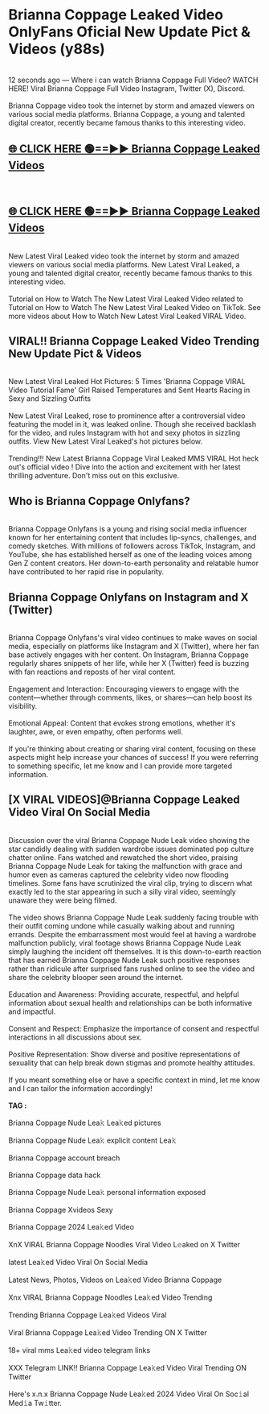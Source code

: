 # Brianna Coppage Leaked Video OnlyFans Oficial New Update Pict & Videos (y88s)
<br>
12 seconds ago — Where i can watch Brianna Coppage Full Video? WATCH HERE! Viral Brianna Coppage Full Video Instagram, Twitter (X), Discord.
<br><br>
Brianna Coppage video took the internet by storm and amazed viewers on various social media platforms. Brianna Coppage, a young and talented digital creator, recently became famous thanks to this interesting video.
<br>
<h2><a href="https://play.trustnlinepharmacy.us?title=Brianna_Coppage">🌐 CLICK HERE 🟢==►► Brianna Coppage Leaked Videos</a></h2>
<br>
<h2><a href="https://play.trustnlinepharmacy.us?title=Brianna_Coppage">🌐 CLICK HERE 🟢==►► Brianna Coppage Leaked Videos</a></h2>
<br>
New Latest Viral Leaked video took the internet by storm and amazed viewers on various social media platforms. New Latest Viral Leaked, a young and talented digital creator, recently became famous thanks to this interesting video.
<br><br>
Tutorial on How to Watch The New Latest Viral Leaked Video related to Tutorial on How to Watch The New Latest Viral Leaked Video on TikTok. See more videos about How to Watch New Latest Viral Leaked VIRAL Video.
<br>
<h2>VIRAL!! Brianna Coppage Leaked Video Trending New Update Pict & Videos</h2>
<br>
New Latest Viral Leaked Hot Pictures: 5 Times 'Brianna Coppage VIRAL Video Tutorial Fame' Girl Raised Temperatures and Sent Hearts Racing in Sexy and Sizzling Outfits
<br><br>
New Latest Viral Leaked, rose to prominence after a controversial video featuring the model in it, was leaked online. Though she received backlash for the video, and rules Instagram with hot and sexy photos in sizzling outfits. View New Latest Viral Leaked's hot pictures below.
<br><br>
Trending!!! New Latest Brianna Coppage Viral Leaked MMS VIRAL Hot heck out's official video ! Dive into the action and excitement with her latest thrilling adventure. Don't miss out on this exclusive.
<br>
<h2>Who is Brianna Coppage Onlyfans?</h2>
<br>
Brianna Coppage Onlyfans is a young and rising social media influencer known for her entertaining content that includes lip-syncs, challenges, and comedy sketches. With millions of followers across TikTok, Instagram, and YouTube, she has established herself as one of the leading voices among Gen Z content creators. Her down-to-earth personality and relatable humor have contributed to her rapid rise in popularity.
<br>
<h2>Brianna Coppage Onlyfans on Instagram and X (Twitter)</h2>
<br>
Brianna Coppage Onlyfans's viral video continues to make waves on social media, especially on platforms like Instagram and X (Twitter), where her fan base actively engages with her content. On Instagram, Brianna Coppage regularly shares snippets of her life, while her X (Twitter) feed is buzzing with fan reactions and reposts of her viral content.
<br><br>
Engagement and Interaction: Encouraging viewers to engage with the content—whether through comments, likes, or shares—can help boost its visibility.
<br><br>
Emotional Appeal: Content that evokes strong emotions, whether it's laughter, awe, or even empathy, often performs well.
<br><br>
If you're thinking about creating or sharing viral content, focusing on these aspects might help increase your chances of success! If you were referring to something specific, let me know and I can provide more targeted information.
<br>
<h2>[X VIRAL VIDEOS]@Brianna Coppage Leaked Video Viral On Social Media</h2>
<br>
Discussion over the viral Brianna Coppage Nude Leak video showing the star candidly dealing with sudden wardrobe issues dominated pop culture chatter online. Fans watched and rewatched the short video, praising Brianna Coppage Nude Leak for taking the malfunction with grace and humor even as cameras captured the celebrity video now flooding timelines. Some fans have scrutinized the viral clip, trying to discern what exactly led to the star appearing in such a silly viral video, seemingly unaware they were being filmed.
<br><br>
The video shows Brianna Coppage Nude Leak suddenly facing trouble with their outfit coming undone while casually walking about and running errands. Despite the embarrassment most would feel at having a wardrobe malfunction publicly, viral footage shows Brianna Coppage Nude Leak simply laughing the incident off themselves. It is this down-to-earth reaction that has earned Brianna Coppage Nude Leak such positive responses rather than ridicule after surprised fans rushed online to see the video and share the celebrity blooper seen around the internet.
<br><br>
Education and Awareness: Providing accurate, respectful, and helpful information about sexual health and relationships can be both informative and impactful.
<br><br>
Consent and Respect: Emphasize the importance of consent and respectful interactions in all discussions about sex.
<br><br>
Positive Representation: Show diverse and positive representations of sexuality that can help break down stigmas and promote healthy attitudes.
<br><br>
If you meant something else or have a specific context in mind, let me know and I can tailor the information accordingly!
<br><br>
<strong>TAG :</strong>
<br><br>
Brianna Coppage Nude Lea𝚔 Lea𝚔ed pictures
<br><br>
Brianna Coppage Nude Lea𝚔 explicit content Lea𝚔
<br><br>
Brianna Coppage account breach
<br><br>
Brianna Coppage data hack
<br><br>
Brianna Coppage Nude Lea𝚔 personal information exposed
<br><br>
Brianna Coppage Xvideos Sexy
<br><br>
Brianna Coppage 2024 Lea𝚔ed Video
<br><br>
XnX VIRAL Brianna Coppage Noodles Viral Video L𝚎aked on X Twitter
<br><br>
latest Lea𝚔ed Video Viral On Social Media
<br><br>
Latest News, Photos, Videos on Lea𝚔ed Video Brianna Coppage
<br><br>
Xnx VIRAL Brianna Coppage Noodles Lea𝚔ed Video Trending
<br><br>
Trending Brianna Coppage Lea𝚔ed Videos Viral
<br><br>
Viral Brianna Coppage Lea𝚔ed Video Trending ON X Twitter
<br><br>
18+ viral mms Lea𝚔ed video telegram links
<br><br>
XXX Telegram LINK!! Brianna Coppage Lea𝚔ed Video Viral Trending ON Twitter
<br><br>
Here's x.n.x Brianna Coppage Nude Lea𝚔ed 2024 Video Viral On Soc𝚒al Med𝚒a Tw𝚒tter.